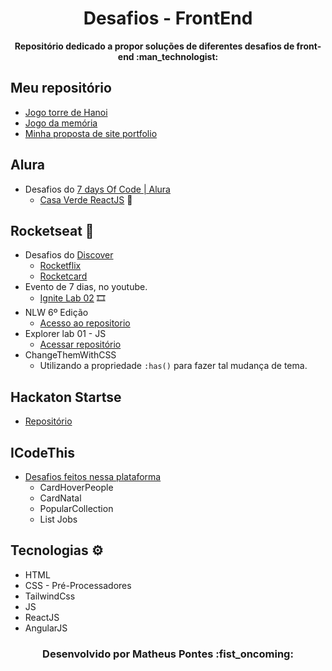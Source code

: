 <h1 align="center">Desafios - FrontEnd</h1>
<p align="center"><strong>Repositório dedicado a propor soluções de diferentes desafios de front-end :man_technologist:</strong></p> 

## Meu repositório
- [Jogo torre de Hanoi](https://github.com/Matheus-Pontes/JogoTorreDeHanoi)
- [Jogo da memória](https://github.com/Matheus-Pontes/Memory-Game) 
- [Minha proposta de site portfolio](https://github.com/Matheus-Pontes/Portfolio)

## Alura
- Desafios do [7 days Of Code | Alura](https://7daysofcode.io/)
  - [Casa Verde ReactJS](https://github.com/Matheus-Pontes/CasaVerde-React) :leaves:

## Rocketseat :rocket: 
- Desafios do [Discover](https://app.rocketseat.com.br/discover) 
  - [Rocketflix](https://github.com/Matheus-Pontes/Desafios-FrontEnd/tree/main/RocketFlix)
  - [Rocketcard](https://github.com/Matheus-Pontes/Desafios-FrontEnd/tree/main/RocketCard)
- Evento de 7 dias, no youtube.
  - [Ignite Lab 02](https://github.com/Matheus-Pontes/IgniteLab-02) :film_strip:
- NLW 6º Edição
  - [Acesso ao repositorio](https://github.com/Matheus-Pontes/LetMeaAsk)
- Explorer lab 01 - JS
  - [Acessar repositório](https://github.com/Matheus-Pontes/ExplorerLab01)
- ChangeThemWithCSS
  - Utilizando a propriedade ` :has() ` para fazer tal mudança de tema.

## Hackaton Startse
- [Repositório](https://github.com/Matheus-Pontes/HackatonStartSe)

## ICodeThis
- [Desafios feitos nessa plataforma](https://www.icodethis.com/)
  - CardHoverPeople
  - CardNatal
  - PopularCollection
  - List Jobs

## Tecnologias :gear: 
- HTML
- CSS - Pré-Processadores
- TailwindCss
- JS
- ReactJS
- AngularJS

<h3 align="center"> Desenvolvido por Matheus Pontes :fist_oncoming:</h3> 
